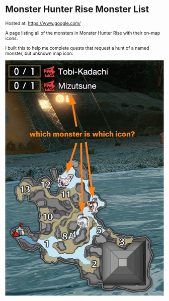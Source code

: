 # Monster Hunter Rise Monster List

Hosted at: <https://www.google.com/>

A page listing all of the monsters in Monster Hunter Rise with their on-map icons.

I built this to help me complete quests that request a hunt of a named monster, but unknown map icon:

![quest objectives and map icons](./map.png)